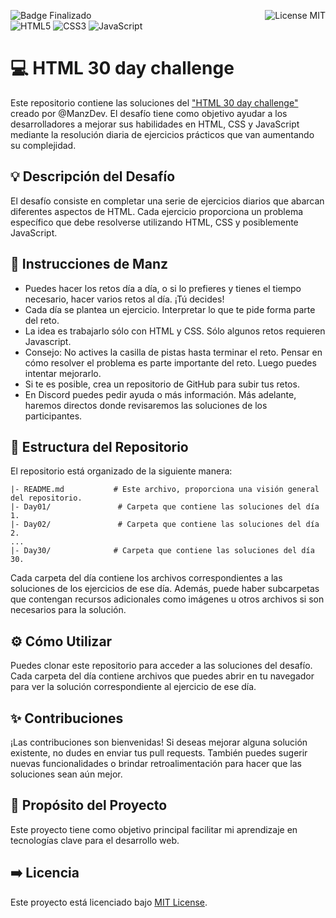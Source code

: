 ![Badge Finalizado](https://img.shields.io/badge/STATUS-FINALIZADO-violet)
<img align="right" alt="License MIT" src="https://img.shields.io/badge/LICENSE-MIT-green" /> <br/>
![HTML5](https://img.shields.io/badge/HTML5-%23E34F26.svg?style=flat-square&logo=html5&logoColor=white)
![CSS3](https://img.shields.io/badge/-CSS3-1572B6?style=flat-square&logo=css3&logoColor=white")
![JavaScript](https://img.shields.io/badge/-JavaScript-F7DF1E?style=flat-square&logo=javascript&logoColor=black)

# 💻 HTML 30 day challenge
Este repositorio contiene las soluciones del ["HTML 30 day challenge"](https://lenguajehtml.com/challenge/) creado por @ManzDev. El desafío tiene como objetivo ayudar a los desarrolladores a mejorar sus habilidades en HTML, CSS y JavaScript mediante la resolución diaria de ejercicios prácticos que van aumentando su complejidad.

## 💡 Descripción del Desafío
El desafío consiste en completar una serie de ejercicios diarios que abarcan diferentes aspectos de HTML. Cada ejercicio proporciona un problema específico que debe resolverse utilizando HTML, CSS y posiblemente JavaScript.

## 🤖 Instrucciones de Manz
- Puedes hacer los retos día a día, o si lo prefieres y tienes el tiempo necesario, hacer varios retos al día. ¡Tú decides!
- Cada día se plantea un ejercicio. Interpretar lo que te pide forma parte del reto.
- La idea es trabajarlo sólo con HTML y CSS. Sólo algunos retos requieren Javascript.
- Consejo: No actives la casilla de pistas hasta terminar el reto. Pensar en cómo resolver el problema es parte importante del reto. Luego puedes intentar mejorarlo.
- Si te es posible, crea un repositorio de GitHub para subir tus retos.
- En Discord puedes pedir ayuda o más información. Más adelante, haremos directos donde revisaremos las soluciones de los participantes.

## 📂 Estructura del Repositorio
El repositorio está organizado de la siguiente manera:

```
|- README.md           # Este archivo, proporciona una visión general del repositorio.
|- Day01/               # Carpeta que contiene las soluciones del día 1.
|- Day02/               # Carpeta que contiene las soluciones del día 2.
...
|- Day30/              # Carpeta que contiene las soluciones del día 30.
```
Cada carpeta del día contiene los archivos correspondientes a las soluciones de los ejercicios de ese día. Además, puede haber subcarpetas que contengan recursos adicionales como imágenes u otros archivos si son necesarios para la solución.

## ⚙ Cómo Utilizar
Puedes clonar este repositorio para acceder a las soluciones del desafío. Cada carpeta del día contiene archivos que puedes abrir en tu navegador para ver la solución correspondiente al ejercicio de ese día.

## ✨ Contribuciones
¡Las contribuciones son bienvenidas! Si deseas mejorar alguna solución existente, no dudes en enviar tus pull requests. También puedes sugerir nuevas funcionalidades o brindar retroalimentación para hacer que las soluciones sean aún mejor.

## 🎯 Propósito del Proyecto
Este proyecto tiene como objetivo principal facilitar mi aprendizaje en tecnologías clave para el desarrollo web. 

## ➡️ Licencia
Este proyecto está licenciado bajo [MIT License](https://opensource.org/license/mit/).
